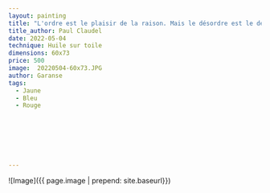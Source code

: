 ```yaml
---
layout: painting
title: "L'ordre est le plaisir de la raison. Mais le désordre est le délice de l'imagination." Paul Claudel "L'ordre est le plaisir de la raison. Mais le désordre est le délice de l'imagination."                                             
title_author: Paul Claudel                                            
date: 2022-05-04
technique: Huile sur toile 
dimensions: 60x73
price: 500
image:  20220504-60x73.JPG
author: Garanse
tags:
  - Jaune
  - Bleu
  - Rouge
  
  
  
  
  
  
  
---
```

![Image]({{ page.image | prepend: site.baseurl}})

